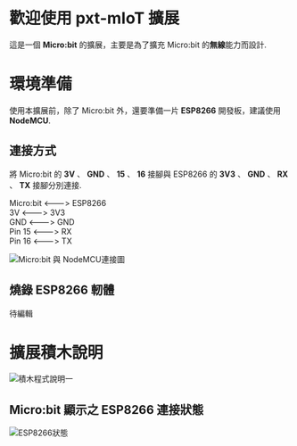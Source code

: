 # 歡迎使用 pxt-mIoT 擴展

這是一個 **Micro:bit** 的擴展，主要是為了擴充 Micro:bit 的**無線**能力而設計.


# 環境準備

使用本擴展前，除了 Micro:bit 外，還要準備一片 **ESP8266** 開發板，建議使用 **NodeMCU**.

## 連接方式

將 Micro:bit 的 **3V** 、 **GND** 、 **15** 、 **16** 接腳與 ESP8266 的 **3V3** 、 **GND** 、 **RX** 、 **TX** 接腳分別連接.  
  
Micro:bit <---> ESP8266  
3V <---> 3V3  
GND <---> GND  
Pin 15 <---> RX  
Pin 16 <---> TX  
  
![Micro:bit 與 NodeMCU連接圖](https://user-images.githubusercontent.com/19259753/153125118-9781d2f8-0ee5-43df-b46a-9317ef87b23b.png "Micro:bit 與 NodeMCU連接圖")

## 燒錄 ESP8266 軔體
待編輯

# 擴展積木說明

![積木程式說明一](https://user-images.githubusercontent.com/19259753/153127130-0a8d151b-7978-4c6b-9225-7098f2aff4bf.JPG "積木程式說明一")

## Micro:bit 顯示之 ESP8266 連接狀態
![ESP8266狀態](https://user-images.githubusercontent.com/19259753/153131212-e43e45bd-328d-4773-b0e3-72dc879307f4.JPG "ESP8266狀態")

